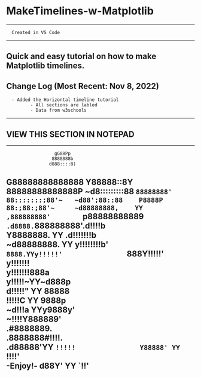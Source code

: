 # MakeTimelines-w-Matplotlib
----------
      Created in VS Code
----------
Quick and easy tutorial on how to make Matplotlib timelines.
----------
Change Log (Most Recent: Nov 8, 2022)
----------
      - Added the Horizontal timeline tutorial
             - All sections are labled
             - Data from w3schools
----------
VIEW THIS SECTION IN NOTEPAD
----------
----------
                      gG88Pp                    
                     8888888b                   
                    d888::::8)                  
   G88888888888888  Y88888::8Y  88888888888888P 
    ~d8:::::::::88  `88888888'  88:::::::;88'~  
      ~d88';88::88    P8888P    88:;88:;88'~    
         ~d88888888,    YY    ,888888888'       
                  `p88888888889`                
            .d8888. `888888888'.d!!!!b          
            Y8888888.   YY   .d!!!!!!!b         
            ~d88888888. YY  y!!!!!!!!b'         
                  `8888.YYy!!!!!'               
                    `888Y!!!!!'                 
                     y!!!!!!!                   
                   y!!!!!!!888a                 
                 y!!!!!~YY~d888p                
                d!!!!!" YY  88888               
                !!!!!C  YY  9888p               
                 ~d!!!a YYy9888y'               
                   ~!!!!Y888889'                
                    .#8888889.                  
                  .8888888#!!!!.                
                .d88888'YY `!!!!!               
                Y88888' YY  `!!!!'              
-Enjoy!-        d88Y'   YY    `!!'
----------
